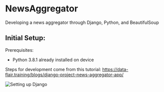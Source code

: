 # NewsAggregator
Developing a news aggregator through Django, Python, and BeautifulSoup

## Initial Setup:

Prerequisites:
- Python 3.8.1 already installed on device

Steps for development come from this tutorial: 
https://data-flair.training/blogs/django-project-news-aggregator-app/

![Setting up Django](cmdprompt.png)
